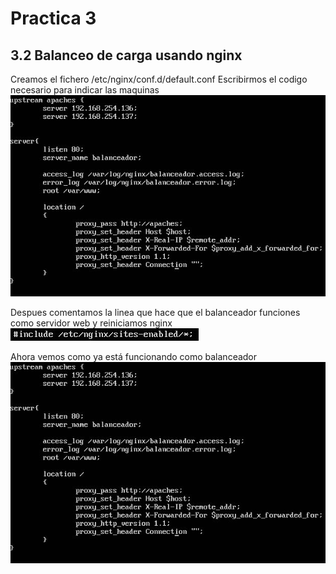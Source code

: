 # Practica 3

## 3.2 Balanceo de carga usando nginx
Creamos el fichero /etc/nginx/conf.d/default.conf
Escribirmos el codigo necesario para indicar las maquinas
![imagen](https://github.com/Ginfs/SWAP2018/blob/master/Practica3/img/t3.2_1.jpg)

Despues comentamos la linea que hace que el balanceador funciones como servidor web y reiniciamos nginx
![imagen](https://github.com/Ginfs/SWAP2018/blob/master/Practica3/img/t3.2_2.jpg)

Ahora vemos como ya está funcionando como balanceador
![imagen](https://github.com/Ginfs/SWAP2018/blob/master/Practica3/img/t3.2_1.JPG)


